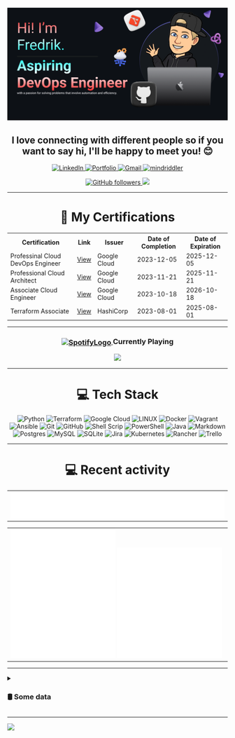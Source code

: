 ![Make your README](assets/banner.png)

<h2 align="center"><b>I love connecting with different people</b> so if you want to say <b>hi, I'll be happy to meet you!</b> 😊</h2>

<p align="center">
  
  <a href="https://linkedin.com/in/fredrik-m/">
    <img src="https://img.shields.io/badge/-LinkedIn-blue?style=for-the-badge&logo=Linkedin&logoColor=white&link=https://linkedin.com/in/fredrik-m/" alt="LinkedIn">
  </a>
  <a href="https://fredrikm.dev">
    <img src="https://img.shields.io/badge/Portfolio-blue?style=for-the-badge&logo=About.me&logoColor=white" alt="Portfolio">
  </a>
  <a href="mailto:fredrikmagnusson3@gmail.com">
    <img src="https://img.shields.io/badge/-fredrikmagnusson3@gmail.com-red?style=for-the-badge&logo=gmail&logoColor=white" alt="Gmail">
  </a>
  <a href="https://discordapp.com/users/225341664787562496">
    <img src="https://img.shields.io/badge/-mindriddler-blue?style=for-the-badge&logo=discord&logoColor=white" alt="mindriddler">
  </a>
</p>

<p align="center">
  <a href="https://github.com/mindriddler">
    <img src="https://img.shields.io/github/followers/mindriddler?label=Follow&style=for-the-badge" alt="GitHub followers">
  </a>
  <img src="https://komarev.com/ghpvc/?username=mindriddler&style=for-the-badge" alt"Profile Views">
</p>

<hr>

<h1 align="center">📜 My Certifications</h1>
<div align="center">
  <table>
    <tr>
      <th>Certification</th>
      <th>Link</th>
      <th>Issuer</th>
      <th>Date of Completion</th>
      <th>Date of Expiration</th>
    </tr>
    <tr>
      <td>Professinal Cloud DevOps Engineer</td>
      <td><a href="https://google.accredible.com/422cc724-bc7d-4b33-9e36-3c9abbe3769f">View</a></td>
      <td>Google Cloud</td>
      <td>2023-12-05</td>
      <td>2025-12-05</td>
    </tr>
    <tr>
      <td>Professional Cloud Architect</td>
      <td><a href="https://google.accredible.com/41964977-f869-4726-93d0-182e54261d43">View</a></td>
      <td>Google Cloud</td>
      <td>2023-11-21</td>
      <td>2025-11-21</td>
    </tr>
    <tr>
      <td>Associate Cloud Engineer</td>
      <td><a href="https://google.accredible.com/64f0fb14-bbff-4162-b770-2b7dd8f1c586">View</a></td>
      <td>Google Cloud</td>
      <td>2023-10-18</td>
      <td>2026-10-18</td>
    </tr>
    <tr>
      <td>Terraform Associate</td>
      <td><a href="https://www.credly.com/badges/e2eb1846-4eb6-4d2d-ab6c-69b677d0f57e">View</a></td>
      <td>HashiCorp</td>
      <td>2023-08-01</td>
      <td>2025-08-01</td>
    </tr>
  </table>
</div>

<hr>

<div align="center">
    <h3>
        <a href="https://emoji.gg/emoji/SpotifyLogo">
            <img src="https://cdn3.emoji.gg/emojis/SpotifyLogo.png" alt="SpotifyLogo" width="30" style="vertical-align: middle;">
        </a>
        Currently Playing
    </h3>
    <a href="https://open.spotify.com/playlist/62RKQoCghY0ZJ4hK3Tmq9c?si=6a9b1c5833734776">
        <img src="https://spotify-github-profile.vercel.app/api/view?uid=johannahedlund&cover_image=true&theme=natemoo-re&show_offline=true&background_color=121212&interchange=false&bar_color=53b14f&bar_color_cover=false">
    </a>
</div>
<hr>

<h1 align="center">💻 Tech Stack</h1>
<p align="center">
  <img src="https://img.shields.io/badge/python-3670A0?style=for-the-badge&logo=python&logoColor=ffdd54" alt="Python">
  <img src="https://img.shields.io/badge/terraform-%235835CC.svg?style=for-the-badge&logo=terraform&logoColor=white" alt="Terraform">
  <img src="https://img.shields.io/badge/Google%20Cloud-%234285F4.svg?style=for-the-badge&logo=google-cloud&logoColor=white" alt="Google Cloud">
  <img src="https://img.shields.io/badge/Linux-FCC624?style=for-the-badge&logo=linux&logoColor=black" alt="LINUX">
  <img src="https://img.shields.io/badge/docker-%230db7ed.svg?style=for-the-badge&logo=docker&logoColor=white" alt="Docker">
  <img src="https://img.shields.io/badge/vagrant-%231563FF.svg?style=for-the-badge&logo=vagrant&logoColor=white" alt="Vagrant">
  <img src="https://img.shields.io/badge/ansible-%231A1918.svg?style=for-the-badge&logo=ansible&logoColor=white" alt="Ansible">
  <img src="https://img.shields.io/badge/git-%23F05033.svg?style=for-the-badge&logo=git&logoColor=white" alt="Git">
  <img src="https://img.shields.io/badge/github-%23121011.svg?style=for-the-badge&logo=github&logoColor=white" alt="GitHub">
  <img src="https://img.shields.io/badge/shell_script-%23121011.svg?style=for-the-badge&logo=gnu-bash&logoColor=white" alt="Shell Scrip">
  <img src="https://img.shields.io/badge/PowerShell-%235391FE.svg?style=for-the-badge&logo=powershell&logoColor=white" alt="PowerShell">
  <img src="https://img.shields.io/badge/java-%23ED8B00.svg?style=for-the-badge&logo=openjdk&logoColor=white" alt="Java">
  <img src="https://img.shields.io/badge/markdown-%23000000.svg?style=for-the-badge&logo=markdown&logoColor=white" alt="Markdown">    
  <img src="https://img.shields.io/badge/postgres-%23316192.svg?style=for-the-badge&logo=postgresql&logoColor=white" alt="Postgres">
  <img src="https://img.shields.io/badge/mysql-%2300f.svg?style=for-the-badge&logo=mysql&logoColor=white" alt="MySQL">
  <img src="https://img.shields.io/badge/sqlite-%2307405e.svg?style=for-the-badge&logo=sqlite&logoColor=white" alt="SQLite">
  <img src="https://img.shields.io/badge/jira-%230A0FFF.svg?style=for-the-badge&logo=jira&logoColor=white" alt="Jira">
  <img src="https://img.shields.io/badge/kubernetes-%23326ce5.svg?style=for-the-badge&logo=kubernetes&logoColor=white" alt="Kubernetes">
  <img src="https://img.shields.io/badge/rancher-%230075A8.svg?style=for-the-badge&logo=rancher&logoColor=white" alt="Rancher">
  <img src="https://img.shields.io/badge/Trello-%23026AA7.svg?style=for-the-badge&logo=Trello&logoColor=white" alt="Trello">
</p>

<hr>

<h1 align="center">💻 Recent activity</h1>
<div align="center">
  <table width="100%">
    <tr>
        <td>
          <img src="assets/metrics.plugin.code.svg">
        </td>
    </tr>
  </table>
</div>

<table width="100%">
    <tr>
        <td>
            <img src="assets/metrics.plugin.activity.svg" width="49%">
            <img src="assets/metrics.plugin.stars.svg" width="49%">
        </td>
    </tr>
</table>
<hr>

<details>
  <summary><h3>🛢️ Some data</h3></summary>
  <table align="center" width="100%">
    <tr>
      <td>
        <img src="assets/metrics.svg" width="100%">
      </td>
    </tr>
  </table>

  <!--START_SECTION:waka-->
**I'm an Early 🐤** 

```text
🌞 Morning                379 commits         ███░░░░░░░░░░░░░░░░░░░░░░   12.45 % 
🌆 Daytime                1187 commits        ██████████░░░░░░░░░░░░░░░   38.98 % 
🌃 Evening                976 commits         ████████░░░░░░░░░░░░░░░░░   32.05 % 
🌙 Night                  503 commits         ████░░░░░░░░░░░░░░░░░░░░░   16.52 % 
```
📅 **I'm Most Productive on Wednesday** 

```text
Monday                   609 commits         █████░░░░░░░░░░░░░░░░░░░░   20.00 % 
Tuesday                  234 commits         ██░░░░░░░░░░░░░░░░░░░░░░░   07.68 % 
Wednesday                887 commits         ███████░░░░░░░░░░░░░░░░░░   29.13 % 
Thursday                 153 commits         █░░░░░░░░░░░░░░░░░░░░░░░░   05.02 % 
Friday                   314 commits         ███░░░░░░░░░░░░░░░░░░░░░░   10.31 % 
Saturday                 296 commits         ██░░░░░░░░░░░░░░░░░░░░░░░   09.72 % 
Sunday                   552 commits         █████░░░░░░░░░░░░░░░░░░░░   18.13 % 
```


📊 **This Week I Spent My Time On** 

```text
🕑︎ Time Zone: Europe/Stockholm

💬 Programming Languages: 
Bash                     7 hrs 47 mins       █████████░░░░░░░░░░░░░░░░   36.11 % 
Python                   7 hrs 13 mins       ████████░░░░░░░░░░░░░░░░░   33.48 % 
Markdown                 1 hr 39 mins        ██░░░░░░░░░░░░░░░░░░░░░░░   07.65 % 
TOML                     1 hr 26 mins        ██░░░░░░░░░░░░░░░░░░░░░░░   06.69 % 
Terraform                1 hr 22 mins        ██░░░░░░░░░░░░░░░░░░░░░░░   06.37 % 

🔥 Editors: 
VS Code                  18 hrs 37 mins      ██████████████████████░░░   86.29 % 
Micro                    2 hrs 57 mins       ███░░░░░░░░░░░░░░░░░░░░░░   13.71 % 

🐱‍💻 Projects: 
learningbank-bigquery-imp11 hrs 4 mins       █████████████░░░░░░░░░░░░   51.31 % 
advent-of-code           3 hrs 1 min         ████░░░░░░░░░░░░░░░░░░░░░   14.02 % 
agresso-to-bigquery-impor2 hrs 52 mins       ███░░░░░░░░░░░░░░░░░░░░░░   13.32 % 
Unknown Project          1 hr 58 mins        ██░░░░░░░░░░░░░░░░░░░░░░░   09.15 % 
google_certifications    1 hr 38 mins        ██░░░░░░░░░░░░░░░░░░░░░░░   07.59 % 
```

**I Mostly Code in Python** 

```text
Python                   15 repos            ██████████████░░░░░░░░░░░   57.69 % 
HCL                      4 repos             ████░░░░░░░░░░░░░░░░░░░░░   15.38 % 
Java                     3 repos             ███░░░░░░░░░░░░░░░░░░░░░░   11.54 % 
JavaScript               2 repos             ██░░░░░░░░░░░░░░░░░░░░░░░   07.69 % 
PHP                      1 repo              █░░░░░░░░░░░░░░░░░░░░░░░░   03.85 % 
```




 Last Updated on 06/12/2023 22:11:34 UTC
<!--END_SECTION:waka-->
DISCLAIMER: Top languages does not indicate my skill level or anything like that. It is just a metric of which languages have been hosted by me on GitHub based on the usage across repositories. There are others which I haven't put up on GitHub.
</details>

---


![](https://hit.yhype.me/github/profile?user_id=112268732)
